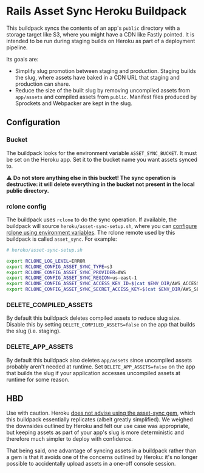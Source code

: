 # Rails Asset Sync Heroku Buildpack

This buildpack syncs the contents of an app's `public` directory with a storage target like S3, where you might have a CDN like Fastly pointed. It is intended to be run during staging builds on Heroku as part of a deployment pipeline.

Its goals are:

- Simplify slug promotion between staging and production. Staging builds the slug, where assets have baked in a CDN URL that staging and production can share.
- Reduce the size of the built slug by removing uncompiled assets from `app/assets` and compiled assets from `public`. Manifest files produced by Sprockets and Webpacker are kept in the slug.

## Configuration

### Bucket

The buildpack looks for the environment variable `ASSET_SYNC_BUCKET`. It must be set on the Heroku app. Set it to the bucket name you want assets synced to.

⚠️ **Do not store anything else in this bucket! The sync operation is destructive: it will delete everything in the bucket not present in the local public directory.**

### rclone config

The buildpack uses `rclone` to do the sync operation. If available, the buildpack will source `heroku/asset-sync-setup.sh`, where you can [configure rclone using environment variables](https://rclone.org/docs/#environment-variables). The rclone remote used by this buildpack is called `asset_sync`. For example:

```sh
# heroku/asset-sync-setup.sh

export RCLONE_LOG_LEVEL=ERROR
export RCLONE_CONFIG_ASSET_SYNC_TYPE=s3
export RCLONE_CONFIG_ASSET_SYNC_PROVIDER=AWS
export RCLONE_CONFIG_ASSET_SYNC_REGION=us-east-1
export RCLONE_CONFIG_ASSET_SYNC_ACCESS_KEY_ID=$(cat $ENV_DIR/AWS_ACCESS_KEY)
export RCLONE_CONFIG_ASSET_SYNC_SECRET_ACCESS_KEY=$(cat $ENV_DIR/AWS_SECRET_KEY)
```

### DELETE_COMPILED_ASSETS

By default this buildpack deletes compiled assets to reduce slug size. Disable this by setting `DELETE_COMPILED_ASSETS=false` on the app that builds the slug (i.e. staging).

### DELETE_APP_ASSETS

By default this buildpack also deletes `app/assets` since uncompiled assets probably aren't needed at runtime. Set `DELETE_APP_ASSETS=false` on the app that builds the slug if your application accesses uncompiled assets at runtime for some reason.

## HBD

Use with caution. Heroku [does not advise using the asset-sync gem](https://devcenter.heroku.com/articles/please-do-not-use-asset-sync), which this buildpack essentially replicates (albeit greatly simplified). We weighed the downsides outlined by Heroku and felt our use case was appropriate, but keeping assets as part of your app's slug is more deterministic and therefore much simpler to deploy with confidence.

That being said, one advantage of syncing assets in a buildpack rather than a gem is that it avoids one of the concerns outlined by Heroku: it's no longer possible to accidentally upload assets in a one-off console session.
